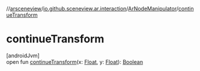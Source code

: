 //[arsceneview](../../../index.md)/[io.github.sceneview.ar.interaction](../index.md)/[ArNodeManipulator](index.md)/[continueTransform](continue-transform.md)

# continueTransform

[androidJvm]\
open fun [continueTransform](continue-transform.md)(x: [Float](https://kotlinlang.org/api/latest/jvm/stdlib/kotlin/-float/index.html), y: [Float](https://kotlinlang.org/api/latest/jvm/stdlib/kotlin/-float/index.html)): [Boolean](https://kotlinlang.org/api/latest/jvm/stdlib/kotlin/-boolean/index.html)
